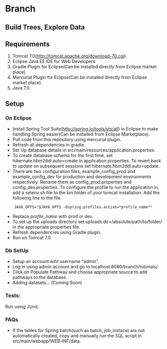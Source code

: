 # Branch #
## Build Trees, Explore Data ##

## Requirements ##
1. Tomcat 7.0(<http://tomcat.apache.org/download-70.cgi>).
2. Eclipse Java EE IDE for Web Developers
3. Gradle Plugin for Eclipse(Can be installed directly from Eclipse market place).
4. Mercurial Plugin for Eclipse(Can be installed directly from Eclipse market place).
4. Java 7.0.

## Setup ##
### On Eclipse ###
* Install Spring Tool Suite(<http://spring.io/tools/sts/all>) in Eclipse to make handling Spring easier(Can be installed from Eclipse Marketplace). 
* Pull code from this repository using mercurial plugin. 
* Refresh all dependencies in gradle. 
* Set Up database details in src/main/resources/application.properties.
* To create database schema for the first time, set hibernate.hbm2ddl.auto=create in application.properties. To revert back to update on subsequent sessions set hibernate.hbm2ddl.auto=update.
* There are two configuration files, example_config_prod and example_config_dev for production and development environments respectively. Rename them as config_prod.properties and config_dev.properties. To configure the profile to run the application in, add a setenv.sh file to the bin folder of your tomcat installation. Add the following line to the file.
```
	JAVA_OPTS="$JAVA_OPTS -Dspring.profiles.active=*profile_name*"
```
* Replace *profile_name* with prod or dev.
* To set up the uploads directory set uploads.dir=/absolute/path/to/folder/ in the appropriate properties file.
* Refresh dependencies using Gradle plugin.
* Run on Tomcat 7.0. 

### Db SetUp ###
* Setup an account wiht username "admin". 
* Log in using admin account and go to localhost:8080/branch/tutorials/.
* Click on Populate Pathway and choose appropriate source to add pathways to the database.
* Adding datasets... (Coming Soon)

### Tests: ###
Run using JUnit.

### FAQs ###
* If the tables for Spring batch(such as batch_job_instace) are not automatically created, copy and manually run the SQL script in src/main/webapp/WEB-INF/data.
